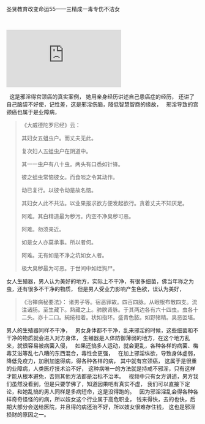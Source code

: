圣贤教育改变命运55——三精成一毒专伤不洁女

&nbsp;

<iframe frameborder="0" src="https://v.qq.com/txp/iframe/player.html?vid=f0152k3ewod" allowFullScreen="true"></iframe>

&nbsp;
这是邪淫得宫颈癌的真实案例，
她用亲身经历讲述自己患癌症的经历，
还讲了自己脑袋不好使，记性差，这是邪淫伤脑，降低智慧智商的缘故，
&nbsp;
邪淫导致的宫颈癌也属于是业障病，
&nbsp;
> 《大威德陀罗尼经》云：
> 
> 其妇女五蛆虫户。而丈夫无此。
> 
> 复次妇人五蛆虫户在阴道中。
> 
> 其一一虫户有八十虫。两头有口悉如针锋。
> 
> 彼之蛆虫常恼彼女。而食啖之令其动作。
> 
> 动已复行。以彼令动是故名恼。
> 
> 其妇女人此不共法。以业果报求欲方便发起欲行。贪着丈夫不知厌足。
> 
> 阿难。其白精道最为秽污。内空不净臭秽可恶。
> 
> 阿难。勿须亲近。
> 
> 如是女人亦莫承事。所以者何。
> 
> 阿难。无有如是不净之坑如女人者。
> 
> 极大臭秽最为可恶。于世间中如烂狗尸。

女人生殖器，男人认为美好的地方，实际上不干净，有很多细菌，佛当年称之为虫，还有很多不干净的物质，
但是男人受业力影响产生色欲，误认为美好，
&nbsp;
> 《治禅病秘要法》：
> 诸男子等。宿恶罪故。四百四脉。从眼根布散四支。流注诸肠。至生藏下。熟藏之上。肺腴肾脉。于其两边各有六十四虫。虫各十二头。亦十二口。綩绻相着。状如指环。盛青色脓。如野猪精。臭恶叵堪。

男人的生殖器同样不干净，
&nbsp;
男女身体都不干净，乱来邪淫的时候，这些细菌和不干净的物质就会进入对方身体，
生殖器是人体防御薄弱的地方，在这个地方乱来，就很容易被病菌入侵，
&nbsp;
如果还搞多人运动，就会更乱，各种各样的病菌、梅毒艾滋等乱七八糟的东西混合，毒性会更强，
&nbsp;
在加上邪淫纵欲，导致身体虚弱，降低免疫力，加剧加速得病，得各种各样的病，
其中就有宫颈癌，
这属于是很重的业障病，人类医疗技术治不好，
这种病唯一的方法就是持戒不邪淫，只有这样才能从根本避免，否则其他方法都是治标不治本。
&nbsp;
视频中只有女方讲述，男方我们虽然没看到，但是只要学佛了，知道因果吧有真实不虚，
我们可以直接下定论，和她乱搞的男人同样是多病短命，这是没得跑的。
&nbsp;
因为邪淫淫乱会得各种各样奇奇怪怪的的病，所以妓女这个行业属于高危职业，
钱来得快，去的也快，后期大部分会送给医院，并且得的病还治不好，所以妓女很难存住钱，
这也是邪淫损财的原因之一。
